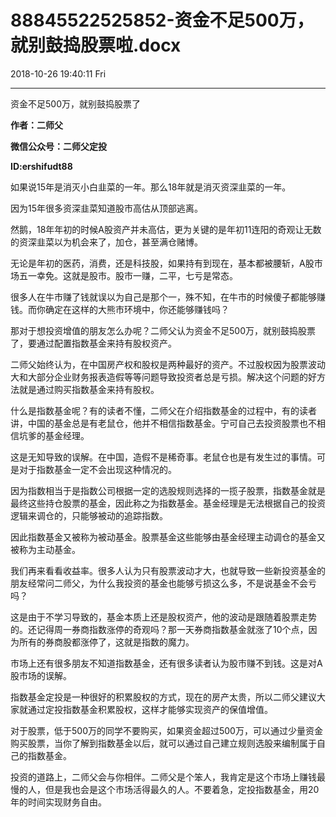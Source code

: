 # 88845522525852-资金不足500万，就别鼓捣股票啦.docx

2018-10-26 19:40:11 Fri

----

资金不足500万，就别鼓捣股票了

__作者：二师父__

__微信公众号：二师父定投__

__ID:ershifudt88__

如果说15年是消灭小白韭菜的一年。那么18年就是消灭资深韭菜的一年。

因为15年很多资深韭菜知道股市高估从顶部逃离。

然鹅，18年年初的时候A股资产并未高估，更为关键的是年初11连阳的奇观让无数的资深韭菜以为机会来了，加仓，甚至满仓赌博。

无论是年初的医药，消费，还是科技股，如果持有到现在，基本都被腰斩，A股市场五一幸免。这就是股市。股市一赚，二平，七亏是常态。

很多人在牛市赚了钱就误以为自己是那个一，殊不知，在牛市的时候傻子都能够赚钱。而你确定在这样的大熊市环境中，你还能够赚钱吗？

那对于想投资增值的朋友怎么办呢？二师父认为资金不足500万，就别鼓捣股票了，要通过配置指数基金来持有股权资产。

二师父始终认为，在中国房产权和股权是两种最好的资产。不过股权因为股票波动大和大部分企业财务报表造假等等问题导致投资者总是亏损。解决这个问题的好方法就是通过购买指数基金来持有股权。

什么是指数基金呢？有的读者不懂，二师父在介绍指数基金的过程中，有的读者讲，中国的基金总是有老鼠仓，他并不相信指数基金。宁可自己去投资股票也不相信坑爹的基金经理。

这是无知导致的误解。在中国，造假不是稀奇事。老鼠仓也是有发生过的事情。可是对于指数基金一定不会出现这种情况的。

因为指数相当于是指数公司根据一定的选股规则选择的一揽子股票，指数基金就是最终这些持仓股票的基金，因此称之为指数基金。基金经理是无法根据自己的投资逻辑来调仓的，只能够被动的追踪指数。

因此指数基金又被称为被动基金。股票基金这些能够由基金经理主动调仓的基金又被称为主动基金。

我们再来看看收益率。很多人认为只有股票波动才大，也就导致一些新投资基金的朋友经常问二师父，为什么我投资的基金也能够亏损这么多，不是说基金不会亏吗？

这是由于不学习导致的，基金本质上还是股权资产，他的波动是跟随着股票走势的。还记得周一券商指数涨停的奇观吗？那一天券商指数基金就涨了10个点，因为所有的券商股都涨停了，这就是指数的魔力。

市场上还有很多朋友不知道指数基金，还有很多读者认为股市赚不到钱。这是对A股市场的误解。

指数基金定投是一种很好的积累股权的方式，现在的房产太贵，所以二师父建议大家就通过定投指数基金积累股权，这样才能够实现资产的保值增值。

对于股票，低于500万的同学不要购买，如果资金超过500万，可以通过少量资金购买股票，当你了解到指数基金以后，就可以通过自己建立规则选股来编制属于自己的指数基金。

投资的道路上，二师父会与你相伴。二师父是个笨人，我肯定是这个市场上赚钱最慢的人，但是我也会是这个市场活得最久的人。不要着急，定投指数基金，用20年的时间实现财务自由。

